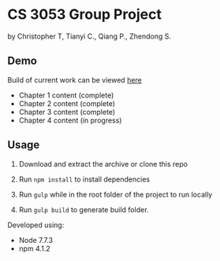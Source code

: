 # CS 3053 Group Project

by Christopher T, Tianyi C., Qiang P., Zhendong S.

## Demo

Build of current work can be viewed [here](https://christopher-tse.github.io/CS3053GroupProject/build/)
- Chapter 1 content (complete)
- Chapter 2 content (complete)
- Chapter 3 content (complete)
- Chapter 4 content (in progress)


## Usage

1. Download and extract the archive or clone this repo

2. Run `npm install` to install dependencies

3. Run `gulp` while in the root folder of the project to run locally

4. Run `gulp build` to generate build folder. 

Developed using:
- Node 7.7.3
- npm 4.1.2
